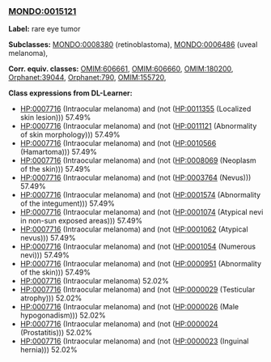 
### [MONDO:0015121](http://purl.obolibrary.org/obo/MONDO_0015121)
**Label:** rare eye tumor

**Subclasses:** [MONDO:0008380](http://purl.obolibrary.org/obo/MONDO_0008380) (retinoblastoma), [MONDO:0006486](http://purl.obolibrary.org/obo/MONDO_0006486) (uveal melanoma), 

**Corr. equiv. classes:** [OMIM:606661](http://purl.obolibrary.org/obo/OMIM_606661), [OMIM:606660](http://purl.obolibrary.org/obo/OMIM_606660), [OMIM:180200](http://purl.obolibrary.org/obo/OMIM_180200), [Orphanet:39044](http://www.orpha.net/ORDO/Orphanet_39044), [Orphanet:790](http://www.orpha.net/ORDO/Orphanet_790), [OMIM:155720](http://purl.obolibrary.org/obo/OMIM_155720), 

**Class expressions from DL-Learner:**

- [HP:0007716](http://purl.obolibrary.org/obo/HP_0007716) (Intraocular melanoma) and (not ([HP:0011355](http://purl.obolibrary.org/obo/HP_0011355) (Localized skin lesion))) 57.49%
- [HP:0007716](http://purl.obolibrary.org/obo/HP_0007716) (Intraocular melanoma) and (not ([HP:0011121](http://purl.obolibrary.org/obo/HP_0011121) (Abnormality of skin morphology))) 57.49%
- [HP:0007716](http://purl.obolibrary.org/obo/HP_0007716) (Intraocular melanoma) and (not ([HP:0010566](http://purl.obolibrary.org/obo/HP_0010566) (Hamartoma))) 57.49%
- [HP:0007716](http://purl.obolibrary.org/obo/HP_0007716) (Intraocular melanoma) and (not ([HP:0008069](http://purl.obolibrary.org/obo/HP_0008069) (Neoplasm of the skin))) 57.49%
- [HP:0007716](http://purl.obolibrary.org/obo/HP_0007716) (Intraocular melanoma) and (not ([HP:0003764](http://purl.obolibrary.org/obo/HP_0003764) (Nevus))) 57.49%
- [HP:0007716](http://purl.obolibrary.org/obo/HP_0007716) (Intraocular melanoma) and (not ([HP:0001574](http://purl.obolibrary.org/obo/HP_0001574) (Abnormality of the integument))) 57.49%
- [HP:0007716](http://purl.obolibrary.org/obo/HP_0007716) (Intraocular melanoma) and (not ([HP:0001074](http://purl.obolibrary.org/obo/HP_0001074) (Atypical nevi in non-sun exposed areas))) 57.49%
- [HP:0007716](http://purl.obolibrary.org/obo/HP_0007716) (Intraocular melanoma) and (not ([HP:0001062](http://purl.obolibrary.org/obo/HP_0001062) (Atypical nevus))) 57.49%
- [HP:0007716](http://purl.obolibrary.org/obo/HP_0007716) (Intraocular melanoma) and (not ([HP:0001054](http://purl.obolibrary.org/obo/HP_0001054) (Numerous nevi))) 57.49%
- [HP:0007716](http://purl.obolibrary.org/obo/HP_0007716) (Intraocular melanoma) and (not ([HP:0000951](http://purl.obolibrary.org/obo/HP_0000951) (Abnormality of the skin))) 57.49%
- [HP:0007716](http://purl.obolibrary.org/obo/HP_0007716) (Intraocular melanoma) 52.02%
- [HP:0007716](http://purl.obolibrary.org/obo/HP_0007716) (Intraocular melanoma) and (not ([HP:0000029](http://purl.obolibrary.org/obo/HP_0000029) (Testicular atrophy))) 52.02%
- [HP:0007716](http://purl.obolibrary.org/obo/HP_0007716) (Intraocular melanoma) and (not ([HP:0000026](http://purl.obolibrary.org/obo/HP_0000026) (Male hypogonadism))) 52.02%
- [HP:0007716](http://purl.obolibrary.org/obo/HP_0007716) (Intraocular melanoma) and (not ([HP:0000024](http://purl.obolibrary.org/obo/HP_0000024) (Prostatitis))) 52.02%
- [HP:0007716](http://purl.obolibrary.org/obo/HP_0007716) (Intraocular melanoma) and (not ([HP:0000023](http://purl.obolibrary.org/obo/HP_0000023) (Inguinal hernia))) 52.02%


